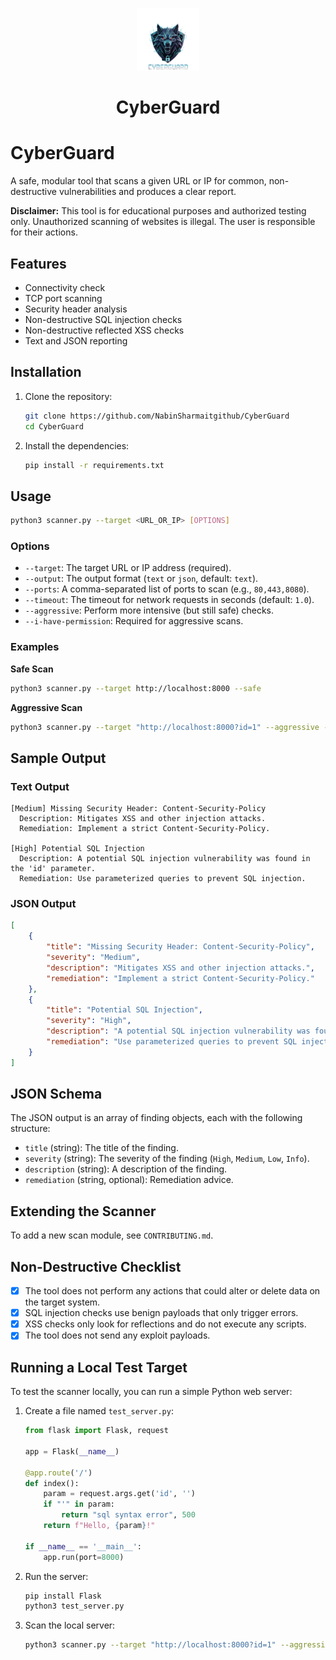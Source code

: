 <p align="center">
<img src='templates/Cyber.png' style="height:100px;width:100px;" >
</p>
<h1 align=center>CyberGuard</h1>

# CyberGuard

A safe, modular tool that scans a given URL or IP for common, non-destructive vulnerabilities and produces a clear report.

**Disclaimer:** This tool is for educational purposes and authorized testing only. Unauthorized scanning of websites is illegal. The user is responsible for their actions.

## Features

-   Connectivity check
-   TCP port scanning
-   Security header analysis
-   Non-destructive SQL injection checks
-   Non-destructive reflected XSS checks
-   Text and JSON reporting

## Installation

1.  Clone the repository:

    ```bash
    git clone https://github.com/NabinSharmaitgithub/CyberGuard
    cd CyberGuard
    ```

2.  Install the dependencies:

    ```bash
    pip install -r requirements.txt
    ```

## Usage

```bash
python3 scanner.py --target <URL_OR_IP> [OPTIONS]
```

### Options

-   `--target`: The target URL or IP address (required).
-   `--output`: The output format (`text` or `json`, default: `text`).
-   `--ports`: A comma-separated list of ports to scan (e.g., `80,443,8080`).
-   `--timeout`: The timeout for network requests in seconds (default: `1.0`).
-   `--aggressive`: Perform more intensive (but still safe) checks.
-   `--i-have-permission`: Required for aggressive scans.

### Examples

**Safe Scan**

```bash
python3 scanner.py --target http://localhost:8000 --safe
```

**Aggressive Scan**

```bash
python3 scanner.py --target "http://localhost:8000?id=1" --aggressive --i-have-permission
```

## Sample Output

### Text Output

```
[Medium] Missing Security Header: Content-Security-Policy
  Description: Mitigates XSS and other injection attacks.
  Remediation: Implement a strict Content-Security-Policy.

[High] Potential SQL Injection
  Description: A potential SQL injection vulnerability was found in the 'id' parameter.
  Remediation: Use parameterized queries to prevent SQL injection.
```

### JSON Output

```json
[
    {
        "title": "Missing Security Header: Content-Security-Policy",
        "severity": "Medium",
        "description": "Mitigates XSS and other injection attacks.",
        "remediation": "Implement a strict Content-Security-Policy."
    },
    {
        "title": "Potential SQL Injection",
        "severity": "High",
        "description": "A potential SQL injection vulnerability was found in the 'id' parameter.",
        "remediation": "Use parameterized queries to prevent SQL injection."
    }
]
```

## JSON Schema

The JSON output is an array of finding objects, each with the following structure:

-   `title` (string): The title of the finding.
-   `severity` (string): The severity of the finding (`High`, `Medium`, `Low`, `Info`).
-   `description` (string): A description of the finding.
-   `remediation` (string, optional): Remediation advice.

## Extending the Scanner

To add a new scan module, see `CONTRIBUTING.md`.

## Non-Destructive Checklist

-   [x] The tool does not perform any actions that could alter or delete data on the target system.
-   [x] SQL injection checks use benign payloads that only trigger errors.
-   [x] XSS checks only look for reflections and do not execute any scripts.
-   [x] The tool does not send any exploit payloads.

## Running a Local Test Target

To test the scanner locally, you can run a simple Python web server:

1.  Create a file named `test_server.py`:

    ```python
    from flask import Flask, request

    app = Flask(__name__)

    @app.route('/')
    def index():
        param = request.args.get('id', '')
        if "'" in param:
            return "sql syntax error", 500
        return f"Hello, {param}!"

    if __name__ == '__main__':
        app.run(port=8000)
    ```

2.  Run the server:

    ```bash
    pip install Flask
    python3 test_server.py
    ```

3.  Scan the local server:

    ```bash
    python3 scanner.py --target "http://localhost:8000?id=1" --aggressive --i-have-permission
    ```
